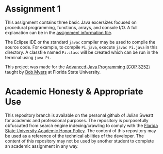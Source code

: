 # Assignment 1
This assignment contains three basic Java excersizes focused on procedural programming, functions, arrays, and console I/O. A full explanation can be in the [assignment information file](./info.html).

The Eclipse IDE or the standard `javac` compiler may be used to compile the source code. For example, to compile `Pi.java`, execute `javac Pi.java` in this directory. A classfile named `Pi.class` will be created which can be run in the terminal using `java Pi`.

This project was made for the [Advanced Java Programming (COP 3252)](http://www.cs.fsu.edu/~myers/cop3252/) taught by [Bob Myers](https://www.cs.fsu.edu/department/faculty/myers/) at Florida State University.

# Academic Honesty & Appropriate Use
This repository branch is available on the personal github of Julian Sweatt for academic and professional purposes. The repository is purposefully obfuscated from search engine indexing/crawling to comply with the [Florida State University Academic Honor Policy](https://fda.fsu.edu/sites/g/files/imported/storage/original/application/0ab8e9de6a98c1377d68de9717988bda.pdf). The content of this repository may be used as a reference of the technical abilities of the developer. The content of this repository may not be used by another student to complete an academic assignment in any way.
